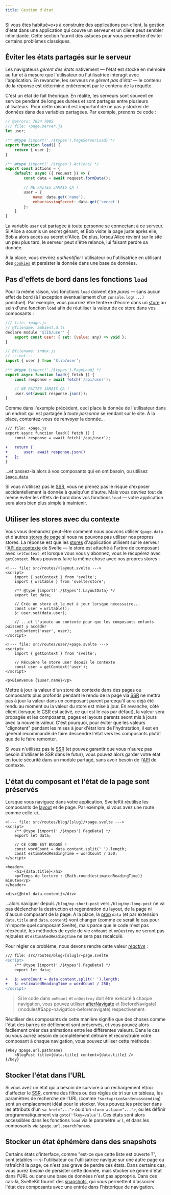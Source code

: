 ```yaml
---
title: Gestion d'état
---
```


Si vous êtes habitué•e•s à construire des applications pur-client, la gestion d'état dans une application qui couvre un serveur et un client peut sembler intimidante. Cette section fournit des astuces pour vous permettre d'éviter certains problèmes classiques.

## Éviter les états partagés sur le serveur

Les navigateurs _gèrent des états_ nativement — l'état est stocké en mémoire au fur et à mesure que l'utilisateur ou l'utilisatrice interagit avec l'application. En revanche, les serveurs _ne gèrent pas d'état_ — le contenu de la réponse est déterminé entièrement par le contenu de la requête.

C'est un état de fait théorique. En réalité, les serveurs sont souvent en service pendant de longues durées et sont partagés entre plusieurs utilisateurs. Pour cette raison il est important de ne pas y stocker de données dans des variables partagées. Par exemple, prenons ce code :

```js
// @errors: 7034 7005
/// file: +page.server.js
let user;

/** @type {import('./$types').PageServerLoad} */
export function load() {
	return { user };
}

/** @type {import('./$types').Actions} */
export const actions = {
	default: async ({ request }) => {
		const data = await request.formData();

		// NE FAITES JAMAIS ÇA !
		user = {
			name: data.get('name'),
			embarrassingSecret: data.get('secret')
		};
	}
}
```

La variable `user` est partagée à toute personne se connectant à ce serveur. Si Alice a soumis un secret gênant, et Bob visite la page juste après elle, Bob a alors accès au secret d'Alice. De plus, lorsqu'Alice revient sur le site un peu plus tard, le serveur peut s'être relancé, lui faisant perdre sa donnée.

À la place, vous devriez _authentifier_ l'utilisateur ou l'utilisatrice en utilisant des [`cookies`](load#cookies) et persister la donnée dans une base de données.

## Pas d'effets de bord dans les fonctions `load`

Pour la même raison, vos fonctions `load` doivent être _pures_ — sans aucun effet de bord (à l'exception éventuellement d'un `console.log(...)` ponctuel). Par exemple, vous pourriez être tenté•e d'écrire dans un <span class="vo">[store](PUBLIC_SVELTE_SITE_URL/docs/sveltejs#store)</span> au sein d'une fonction `load` afin de réutiliser la valeur de ce store dans vos composants :

```js
/// file: +page.js
// @filename: ambient.d.ts
declare module '$lib/user' {
	export const user: { set: (value: any) => void };
}

// @filename: index.js
// ---cut---
import { user } from '$lib/user';

/** @type {import('./$types').PageLoad} */
export async function load({ fetch }) {
	const response = await fetch('/api/user');

	// NE FAITES JAMAIS ÇA !
	user.set(await response.json());
}
```

Comme dans l'exemple précédent, ceci place la donnée de l'utilisateur dans un endroit qui est partagée à _toute personne_ se rendant sur le site. À la place, contentez-vous de renvoyer la donnée...

```diff
/// file: +page.js
export async function load({ fetch }) {
	const response = await fetch('/api/user');

+	return {
+		user: await response.json()
+	};
}
```

...et passez-la alors à vos composants qui en ont besoin, ou utilisez [`$page.data`](load#$page-data).

Si vous n'utilisez pas le <span class="vo">[SSR](PUBLIC_SVELTE_SITE_URL/docs/web#server-side-rendering)</span>, vous ne prenez pas le risque d'exposer accidentellement la donnée à quelqu'un d'autre. Mais vous devriez tout de même éviter les effets de bord dans vos fonctions `load` — votre application sera alors bien plus simple à maintenir.

## Utiliser les stores avec du contexte

Vous vous demandez peut-être comment nous pouvons utiliser `$page.data` et d'autres [stores de page](modules#$app-stores) si nous ne pouvons pas utiliser nos propres stores. La réponse est que les <span class="vo">[stores](PUBLIC_SVELTE_SITE_URL/docs/sveltejs#store)</span> d'application utilisent sur le serveur l'[API de contexte](PUBLIC_LEARN_SITE_URL/tutorial/context-api) de Svelte — le store est attaché à l'arbre de composant avec `setContext`, et lorsque vous vous y abonnez, vous le récupérez avec `getContext`. Nous pouvons faire la même chose avec nos propres stores :

```svelte
<!--- file: src/routes/+layout.svelte --->
<script>
	import { setContext } from 'svelte';
	import { writable } from 'svelte/store';

	/** @type {import('./$types').LayoutData} */
	export let data;

	// Crée un store et le met à jour lorsque nécessaire...
	const user = writable();
	$: user.set(data.user);

	// ...et l'ajoute au contexte pour que les composants enfants puissent y accéder
	setContext('user', user);
</script>
```

```svelte
<!--- file: src/routes/user/+page.svelte --->
<script>
	import { getContext } from 'svelte';

	// Récupère le store user depuis le contexte
	const user = getContext('user');
</script>

<p>Bienvenue {$user.name}</p>
```

Mettre à jour la valeur d'un store de contexte dans des pages ou composants plus profonds pendant le rendu de la page via [SSR](glossary#ssr) ne mettra pas à jour la valeur dans un composant parent parcequ'il aura déjà été rendu au moment ou la valeur du store est mise à jour. En revanche, côté client (lorsque le [CSR](glossary#csr) est activé, ce qui est le cas par défaut), la valeur sera propagée et les composants, pages et layouts parents seont mis à jours avec la nouvelle valeur. C'est pourquoi, pour éviter que les valeurs "clignotent" pendant les mises à jour d'état lors de l'hydratation, il est en général recommandé de faire descendre l'état vers les composants plutôt que de le faire remonter.

Si vous n'utilisez pas le <span class="vo">[SSR](PUBLIC_SVELTE_SITE_URL/docs/web#server-side-rendering)</span> (et pouvez garantir que vous n'aurez pas besoin d'utiliser le SSR dans le futur), vous pouvez alors garder votre état en toute sécurité dans un module partagé, sans avoir besoin de l'<span class="vo">[API](PUBLIC_SVELTE_SITE_URL/docs/development#api)</span> de contexte.

## L'état du composant et l'état de la page sont préservés

Lorsque vous naviguez dans votre application, SvelteKit réutilise les composants de <span class="vo">[layout](PUBLIC_SVELTE_SITE_URL/docs/web#layout)</span> et de page. Par exemple, si vous avez une route comme celle-ci...

```svelte
<!--- file: src/routes/blog/[slug]/+page.svelte --->
<script>
	/** @type {import('./$types').PageData} */
	export let data;

	// CE CODE EST BUGGUÉ !
	const wordCount = data.content.split(' ').length;
	const estimatedReadingTime = wordCount / 250;
</script>

<header>
	<h1>{data.title}</h1>
	<p>Temps de lecture : {Math.round(estimatedReadingTime)} minutes</p>
</header>

<div>{@html data.content}</div>
```

...alors naviguer depuis `/blog/my-short-post` vers `/blog/my-long-post` ne va pas déclencher la destruction et regénération du layout, de la page ni d'aucun composant de la page. A la place, la <span class="vo">[prop](PUBLIC_SVELTE_SITE_URL/docs/sveltejs#prop)</span> `data` (et par extension `data.title` and `data.content`) vont changer (comme ce serait le cas pour n'importe quel composant Svelte), mais parce que le code n'est pas réexécuté, les méthodes de cycle de vie `onMount` et `onDestroy` ne seront pas rejouées et `estimatedReadingTime` ne sera pas recalculé.

Pour régler ce problème, nous devons rendre cette valeur [_réactive_](PUBLIC_LEARN_SITE_URL/tutorial/reactive-assignments) :

```diff
/// file: src/routes/blog/[slug]/+page.svelte
<script>
	/** @type {import('./$types').PageData} */
	export let data;

+	$: wordCount = data.content.split(' ').length;
+	$: estimatedReadingTime = wordCount / 250;
</script>
```

> Si le code dans `onMount` et `onDestroy` doit être exécuté à chaque navigation, vous pouvez utiliser [afterNavigate](modules#$app-navigation-afternavigate) et [beforeNavigate](modules#$app-navigation-beforenavigate) respectivement.

Réutiliser des composants de cette manière signifie que des choses comme l'état des barres de défilement sont préservés, et vous pouvez alors facilement créer des animations entre les différentes valeurs. Dans le cas ou vous auriez besoin de complètement détruire et reconstruire votre composant à chaque navigation, vous pouvez utiliser cette méthode :

```svelte
{#key $page.url.pathname}
	<BlogPost title={data.title} content={data.title} />
{/key}
```

## Stocker l'état dans l'URL

Si vous avez un état qui a besoin de survivre à un rechargement et/ou d'affecter le <span class="vo">[SSR](PUBLIC_SVELTE_SITE_URL/docs/web#server-side-rendering)</span>, comme des filtres ou des règles de tri sur un tableau, les paramètres de recherche de l'URL (comme `?sort=price&order=ascending`) sont un emplacement idéal pour le stocker. Vous pouvez les préciser dans les attributs d'un `<a href="...">` ou d'un `<form action="...">`, ou les définir programmatiquement via `goto('?key=value')`. Ces états sont alors accessibles dans les fonctions `load` via le paramètre `url`, et dans les composants via `$page.url.searchParams`.

## Stocker un état éphémère dans des snapshots

Certains états d'interface, comme "est-ce que cette liste est ouverte ?", sont jetables — si l'utilisateur ou l'utilisatrice navigue sur une autre page ou rafraîchit la page, ce n'est pas grave de perdre ces états. Dans certains cas, vous aurez _besoin_ de persister cette donnée, mais stocker ce genre d'état dans l'URL ou dans une base de données n'est pas approprié. Dans ces cas-là, SvelteKit fournit des [snapshots](snapshots), qui vous permettent d'associer l'état des composants avec une entrée dans l'historique de navigation.

